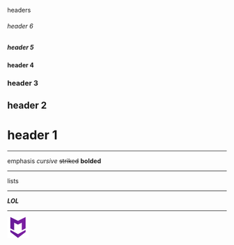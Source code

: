 headers
###### header 6
##### header 5
#### header 4
### header 3
## header 2
# header 1
***
emphasis
*cursive*
~~striked~~
__bolded__
***
lists


***
*<b>LOL</b>*
***


![alt text](https://github.com/adam-p/markdown-here/raw/master/src/common/images/icon48.png "test alt")
